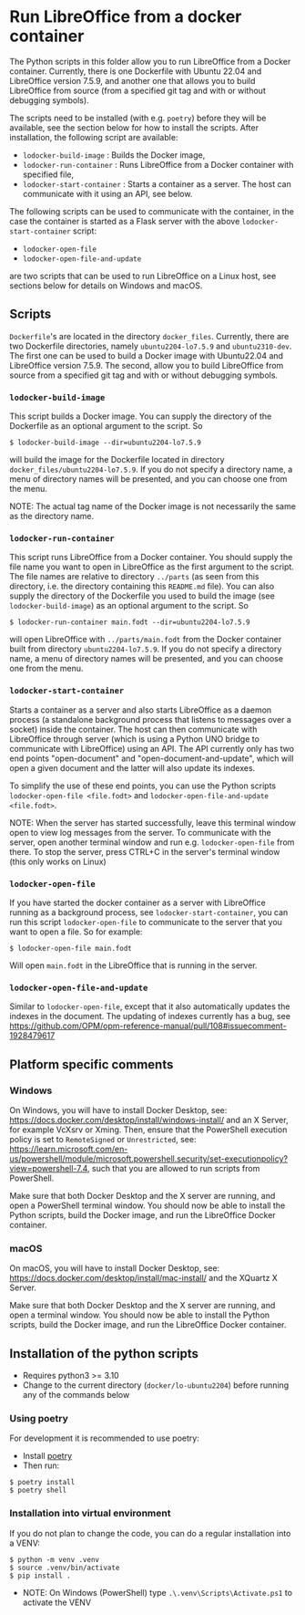 # Run LibreOffice from a docker container

The Python scripts in this folder allow you to run LibreOffice from a Docker
container. Currently, there is one Dockerfile with Ubuntu 22.04 and
LibreOffice version 7.5.9, and another one that allows you to build LibreOffice from
source (from a specified git tag and with or without debugging symbols).

The scripts need to be installed (with e.g. `poetry`) before they will be available,
see the section below for how to install the scripts. After installation, the following
script are available:

- `lodocker-build-image` : Builds the Docker image,
- `lodocker-run-container` : Runs LibreOffice from a Docker container with specified file,
- `lodocker-start-container` : Starts a container as a server. The host can communicate with
                               it using an API, see below.

The following scripts can be used to communicate with the container, in the case
the container is started as a Flask server with the above `lodocker-start-container` script:

- `lodocker-open-file`
- `lodocker-open-file-and-update`

are two scripts that can be used to run LibreOffice on a
Linux host, see sections below for details on Windows and macOS.

## Scripts

`Dockerfile`'s are located in the directory `docker_files`. Currently, there are two
Dockerfile directories, namely `ubuntu2204-lo7.5.9` and `ubuntu2310-dev`.
The first one can be used to build a Docker image with Ubuntu22.04 and LibreOffice version
7.5.9. The second, allow you to build LibreOffice from source from a specified git tag
and with or without debugging symbols.

### `lodocker-build-image`

This script builds a Docker image. You can supply the directory of the Dockerfile as an
optional argument to the script. So

```
$ lodocker-build-image --dir=ubuntu2204-lo7.5.9
```

will build the image for the Dockerfile located in directory `docker_files/ubuntu2204-lo7.5.9`.
If you do not specify a directory name, a menu of directory names will be presented, and you
can choose one from the menu.

NOTE: The actual tag name of the Docker image is not necessarily the same as the directory name.



### `lodocker-run-container`

This script runs LibreOffice from a Docker container. You should supply the file name you
want to open in LibreOffice as the first argument to the script. The file names are
relative to directory `../parts` (as seen from this directory, i.e. the directory containing
this `README.md` file). You can also supply the
directory of the Dockerfile you used to build the image (see `lodocker-build-image`) as an
optional argument to the script. So

```
$ lodocker-run-container main.fodt --dir=ubuntu2204-lo7.5.9
```

will open LibreOffice with `../parts/main.fodt` from the Docker container built from directory
`ubuntu2204-lo7.5.9`. If you do not specify a directory name, a menu of directory names will
be presented, and you can choose one from the menu.

### `lodocker-start-container`

Starts a container as a server and also starts LibreOffice as a daemon process
(a standalone background process that listens to messages over a socket) inside the container.
The host can then communicate
with LibreOffice through server (which is using a Python UNO bridge to communicate with LibreOffice)
using an API. The API currently only has two
end points "open-document" and "open-document-and-update", which will open a given document
and the latter will also update its indexes.

To simplify the use of these end points, you can use the Python scripts `lodocker-open-file <file.fodt>`
and `lodocker-open-file-and-update <file.fodt>`.

NOTE: When the server has started successfully, leave this terminal window open to view log messages
from the server.
To communicate with the server, open another terminal window and run e.g. `lodocker-open-file` from there.
To stop the server, press CTRL+C in the server's terminal window (this only works on Linux)

### `lodocker-open-file`

If you have started the docker container as a server with LibreOffice running as a background process,
see `lodocker-start-container`, you can run this script `lodocker-open-file` to communicate
to the server that you want to open a file. So for example:

```
$ lodocker-open-file main.fodt
```
Will open `main.fodt` in the LibreOffice that is running in the server.

### `lodocker-open-file-and-update`

Similar to `lodocker-open-file`, except that it also automatically updates the indexes
in the document. The updating of indexes currently has a bug, see
https://github.com/OPM/opm-reference-manual/pull/108#issuecomment-1928479617

## Platform specific comments

### Windows

On Windows, you will have to install Docker Desktop, see: https://docs.docker.com/desktop/install/windows-install/
and an X Server, for example VcXsrv or Xming.
Then, ensure that the PowerShell execution policy is set to `RemoteSigned` or `Unrestricted`, see: https://learn.microsoft.com/en-us/powershell/module/microsoft.powershell.security/set-executionpolicy?view=powershell-7.4,
such that you are allowed to run scripts from PowerShell.

Make sure that both Docker Desktop and the X server are running, and open a PowerShell terminal window.
You should now be able to install the Python scripts, build the Docker image, and run the LibreOffice Docker container.

### macOS

On macOS, you will have to install Docker Desktop, see: https://docs.docker.com/desktop/install/mac-install/
and the XQuartz X Server.

Make sure that both Docker Desktop and the X server are running, and open a terminal window.
You should now be able to install the Python scripts, build the Docker image, and run the LibreOffice Docker container.

## Installation of the python scripts
- Requires python3 >= 3.10
- Change to the current directory (`docker/lo-ubuntu2204`) before running any of the commands below

### Using poetry
For development it is recommended to use poetry:

- Install [poetry](https://python-poetry.org/docs/)
- Then run:
```
$ poetry install
$ poetry shell
```

### Installation into virtual environment
If you do not plan to change the code, you can do a regular installation into a VENV:

```
$ python -m venv .venv
$ source .venv/bin/activate
$ pip install .
```

- NOTE: On Windows (PowerShell) type `.\.venv\Scripts\Activate.ps1` to activate the VENV